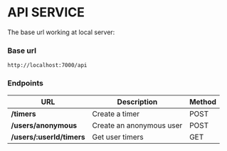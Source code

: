 # API SERVICE

The base url working at local server:

### Base url

```console
http://localhost:7000/api
```

### Endpoints

| URL | Description | Method
--- | --- | ---
**/timers** | Create a timer | POST
**/users/anonymous** | Create an anonymous user | POST
**/users/:userId/timers** | Get user timers | GET